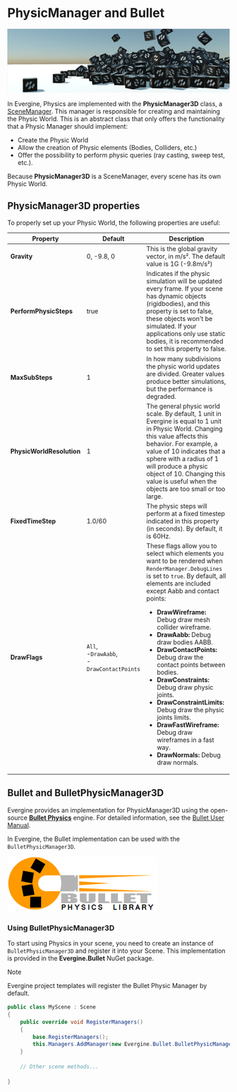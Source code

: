 # PhysicManager and Bullet

![Physics](images/physics.png)

In Evergine, Physics are implemented with the **PhysicManager3D** class, a [SceneManager](../basics/scenes/scenemanagers.md). This manager is responsible for creating and maintaining the Physic World. This is an abstract class that only offers the functionality that a Physic Manager should implement:
- Create the Physic World
- Allow the creation of Physic elements (Bodies, Colliders, etc.)
- Offer the possibility to perform physic queries (ray casting, sweep test, etc.).

Because **PhysicManager3D** is a SceneManager, every scene has its own Physic World.

## PhysicManager3D properties

To properly set up your Physic World, the following properties are useful:

| Property | Default | Description | 
| --- | --- | --- |
| **Gravity** | 0, -9.8, 0 | This is the global gravity vector, in m/s². The default value is 1G (-9.8m/s²) |
| **PerformPhysicSteps** | true | Indicates if the physic simulation will be updated every frame. If your scene has dynamic objects (rigidbodies), and this property is set to false, these objects won't be simulated. If your applications only use static bodies, it is recommended to set this property to false. |
| **MaxSubSteps** | 1 | In how many subdivisions the physic world updates are divided. Greater values produce better simulations, but the performance is degraded.  |
| **PhysicWorldResolution** | 1 | The general physic world scale. By default, 1 unit in Evergine is equal to 1 unit in Physic World. Changing this value affects this behavior. For example, a value of 10 indicates that a sphere with a radius of 1 will produce a physic object of 10. Changing this value is useful when the objects are too small or too large. |
| **FixedTimeStep** | 1.0/60 | The physic steps will perform at a fixed timestep indicated in this property (in seconds). By default, it is 60Hz. |
| **DrawFlags** | `All`,<br/>-`DrawAabb`,<br/>-`DrawContactPoints` | These flags allow you to select which elements you want to be rendered when `RenderManager.DebugLines` is set to `true`. By default, all elements are included except Aabb and contact points: <ul><li>**DrawWireframe:** Debug draw mesh collider wireframe.</li><li>**DrawAabb:** Debug draw bodies AABB. </li><li>**DrawContactPoints:** Debug draw the contact points between bodies.</li><li>**DrawConstraints:** Debug draw physic joints.</li><li>**DrawConstraintLimits:** Debug draw the physic joints limits.</li><li>**DrawFastWireframe:** Debug draw wireframes in a fast way.</li><li>**DrawNormals:** Debug draw normals.</li></ul>  |

## Bullet and BulletPhysicManager3D

Evergine provides an implementation for PhysicManager3D using the open-source **[Bullet Physics](https://pybullet.org/wordpress/)** engine. For detailed information, see the [Bullet User Manual](https://github.com/bulletphysics/bullet3/blob/master/docs/Bullet_User_Manual.pdf).

In Evergine, the Bullet implementation can be used with the `BulletPhysicManager3D`.

![Bullet Logo](images/bullet_logo.png)

### Using BulletPhysicManager3D

To start using Physics in your scene, you need to create an instance of `BulletPhysicManager3D` and register it into your Scene. This implementation is provided in the **Evergine.Bullet** NuGet package.

> [!NOTE]
> Evergine project templates will register the Bullet Physic Manager by default.

```csharp
public class MyScene : Scene
{
    public override void RegisterManagers()
    {
        base.RegisterManagers();
        this.Managers.AddManager(new Evergine.Bullet.BulletPhysicManager3D());
    }

    // Other scene methods...

}
```